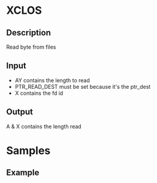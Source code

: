 # XCLOS

## Description

Read byte from files

## Input

* AY contains the length to read
* PTR_READ_DEST must be set because it's the ptr_dest
* X contains the fd id

## Output

A & X contains the length read

# Samples

## Example

``` ca65
 

```
